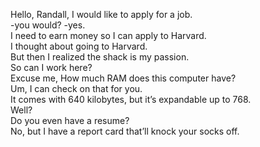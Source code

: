 
Hello, Randall, I would like to apply for a job.   
-you would? -yes.   
I need to earn money so I can apply to Harvard.   
I thought about going to Harvard.   
But then I realized the shack is my passion.   
So can I work here?   
Excuse me, How much RAM does this computer have?   
Um, I can check on that for you.   
It comes with 640 kilobytes, but it’s expandable up to 768.   
Well?   
Do you even have a resume?   
No, but I have a report card that’ll knock your socks off.   